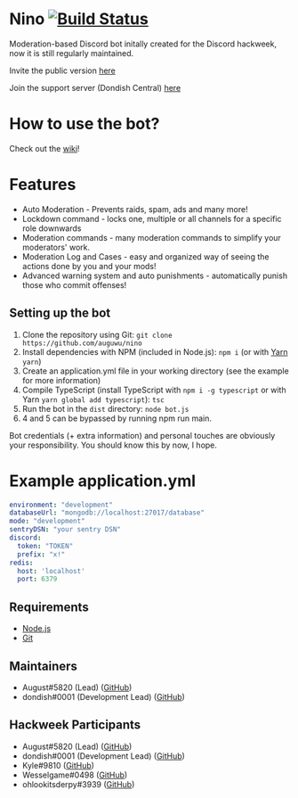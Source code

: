 # Nino [![Build Status](https://travis-ci.org/auguwu/Nino.svg?branch=master)](https://travis-ci.org/auguwu/Nino)

Moderation-based Discord bot initally created for the Discord hackweek, now it is still regularly maintained.

Invite the public version [here](https://discordapp.com/oauth2/authorize?client_id=531613242473054229&scope=bot)

Join the support server (Dondish Central) [here](https://discord.gg/pEKkg9r)

# How to use the bot?

Check out the [wiki](https://github.com/auguwu/Nino/wiki)!

# Features

* Auto Moderation - Prevents raids, spam, ads and many more!
* Lockdown command - locks one, multiple or all channels for a specific role downwards
* Moderation commands - many moderation commands to simplify your moderators' work.
* Moderation Log and Cases - easy and organized way of seeing the actions done by you and your mods! 
* Advanced warning system and auto punishments - automatically punish those who commit offenses!

## Setting up the bot

1. Clone the repository using Git: ``git clone https://github.com/auguwu/nino``
2. Install dependencies with NPM (included in Node.js): ``npm i`` (or with [Yarn](https://yarnpkg.com) ``yarn``)
3. Create an application.yml file in your working directory (see the example for more information)
4. Compile TypeScript (install TypeScript with ``npm i -g typescript`` or with Yarn ``yarn global add typescript``): ``tsc``
5. Run the bot in the `dist` directory: ``node bot.js``
6. 4 and 5 can be bypassed by running npm run main.

Bot credentials (+ extra information) and personal touches are obviously your responsibility. You should know this by now, I hope.

# Example application.yml

```yaml
environment: "development"
databaseUrl: "mongodb://localhost:27017/database"
mode: "development"
sentryDSN: "your sentry DSN"
discord:
  token: "TOKEN"
  prefix: "x!"
redis:
  host: 'localhost'
  port: 6379
```

## Requirements

* [Node.js](https://nodejs.org)
* [Git](https://git-scm.com)

## Maintainers
* August#5820 (Lead) ([GitHub](https://github.com/auguwu))
* dondish#0001 (Development Lead) ([GitHub](https://github.com/dondish))

## Hackweek Participants

* August#5820 (Lead) ([GitHub](https://github.com/auguwu))
* dondish#0001 (Development Lead) ([GitHub](https://github.com/dondish))
* Kyle#9810 ([GitHub](https://github.com/dvhe))
* Wesselgame#0498 ([GitHub](https://github.com/PassTheWessel))
* ohlookitsderpy#3939 ([GitHub](https://github.com/ohlookitsderpy))
